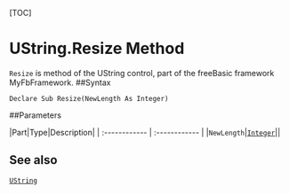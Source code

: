 [TOC]
# UString.Resize Method

`Resize` is method of the UString control, part of the freeBasic framework MyFbFramework.
##Syntax
```freeBasic
Declare Sub Resize(NewLength As Integer)
```

##Parameters

|Part|Type|Description|
| :------------ | :------------ |
|`NewLength`|[`Integer`]("https://www.freebasic.net/wiki/KeyPgInteger")||
## See also
[`UString`](UString.md)
